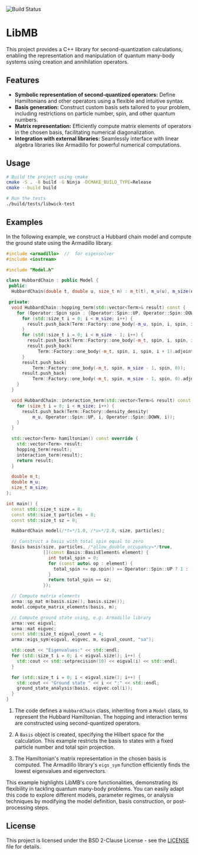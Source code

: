![Build Status](https://github.com/keyehzy/cctb/actions/workflows/cmake.yml/badge.svg)
# LibMB

This project provides a C++ library for second-quantization calculations, enabling the representation and manipulation of quantum many-body systems using creation and annihilation operators. 

## Features

- **Symbolic representation of second-quantized operators:** Define Hamiltonians and other operators using a flexible and intuitive syntax.
- **Basis generation:**  Construct custom basis sets tailored to your problem, including restrictions on particle number, spin, and other quantum numbers.
- **Matrix representation:**  Efficiently compute matrix elements of operators in the chosen basis, facilitating numerical diagonalization.
- **Integration with external libraries:** Seamlessly interface with linear algebra libraries like Armadillo for powerful numerical computations.

## Usage

```bash
# Build the project using cmake
cmake -S . -B build -G Ninja -DCMAKE_BUILD_TYPE=Release
cmake --build build

# Run the tests
./build/tests/libwick-test
```

## Examples

In the following example, we construct a Hubbard chain model and compute the ground state using the Armadillo library.

```cpp
#include <armadillo>  //  for eigensolver
#include <iostream>

#include "Model.h"

class HubbardChain : public Model {
 public:
  HubbardChain(double t, double u, size_t n) : m_t(t), m_u(u), m_size(n) {}

 private:
  void HubbardChain::hopping_term(std::vector<Term>& result) const {
    for (Operator::Spin spin : {Operator::Spin::UP, Operator::Spin::DOWN}) {
      for (std::size_t i = 0; i < m_size; i++) {
        result.push_back(Term::Factory::one_body(-m_u, spin, i, spin, i));
      }
      for (std::size_t i = 0; i < m_size - 1; i++) {
        result.push_back(Term::Factory::one_body(-m_t, spin, i, spin, i + 1));
        result.push_back(
            Term::Factory::one_body(-m_t, spin, i, spin, i + 1).adjoint());
      }
      result.push_back(
          Term::Factory::one_body(-m_t, spin, m_size - 1, spin, 0));
      result.push_back(
          Term::Factory::one_body(-m_t, spin, m_size - 1, spin, 0).adjoint());
    }
  }

  void HubbardChain::interaction_term(std::vector<Term>& result) const {
    for (size_t i = 0; i < m_size; i++) {
      result.push_back(Term::Factory::density_density(
          m_u, Operator::Spin::UP, i, Operator::Spin::DOWN, i));
    }
  }

  std::vector<Term> hamiltonian() const override {
    std::vector<Term> result;
    hopping_term(result);
    interaction_term(result);
    return result;
  }

  double m_t;
  double m_u;
  size_t m_size;
};

int main() {
  const std::size_t size = 8;
  const std::size_t particles = 8;
  const std::size_t sz = 0;

  HubbardChain model(/*t=*/1.0, /*u=*/2.0, size, particles);

  // Construct a basis with total spin equal to zero
  Basis basis(size, particles, /*allow_double_occupancy=*/true,
              [](const Basis::BasisElement& element) {
                int total_spin = 0;
                for (const auto& op : element) {
                  total_spin += op.spin() == Operator::Spin::UP ? 1 : -1;
                }
                return total_spin == sz;
              });

  // Compute matrix elements
  arma::sp_mat m(basis.size(), basis.size());
  model.compute_matrix_elements(basis, m);

  // Compute ground state using, e.g. Armadillo library
  arma::vec eigval;
  arma::mat eigvec;
  const std::size_t eigval_count = 4;
  arma::eigs_sym(eigval, eigvec, m, eigval_count, "sa");

  std::cout << "Eigenvalues:" << std::endl;
  for (std::size_t i = 0; i < eigval.size(); i++) {
    std::cout << std::setprecision(10) << eigval(i) << std::endl;
  }

  for (std::size_t i = 0; i < eigval.size(); i++) {
    std::cout << "Ground state " << i << ":" << std::endl;
    ground_state_analysis(basis, eigvec.col(i));
  }
}
```

1. The code defines a `HubbardChain` class, inheriting from a `Model` class, to
represent the Hubbard Hamiltonian. The hopping and interaction terms are
constructed using second-quantized operators.

2. A `Basis` object is created, specifying the Hilbert space for the calculation.
This example restricts the basis to states with a fixed particle number and
total spin projection.

3. The Hamiltonian's matrix representation in the chosen basis is computed. The
Armadillo library's `eigs_sym` function efficiently finds the lowest eigenvalues
and eigenvectors.

This example highlights LibMB's core functionalities, demonstrating its
flexibility in tackling quantum many-body problems. You can easily adapt this
code to explore different models, parameter regimes, or analysis techniques by
modifying the model definition, basis construction, or post-processing steps.

## License

This project is licensed under the BSD 2-Clause License - see the [LICENSE](LICENSE) file for details.
